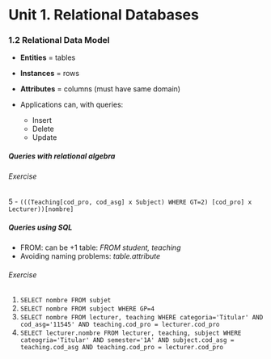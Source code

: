 # Unit 1. Relational Databases
### 1.2 Relational Data Model
+ **Entities** = tables
+ **Instances** = rows
+ **Attributes** = columns (must have same domain)

+ Applications can, with queries:
	+ Insert
	+ Delete
	+ Update


##### Queries with relational algebra
###### Exercise

5 - `(((Teaching[cod_pro, cod_asg] x Subject) WHERE GT=2) [cod_pro] x Lecturer))[nombre]`

##### Queries using SQL

+ FROM: can be +1 table: *FROM student, teaching*
+ Avoiding naming problems: *table.attribute*

###### Exercise
1. `SELECT nombre FROM subjet`
2. `SELECT nombre FROM subject WHERE GP=4`
3. `SELECT nombre FROM lecturer, teaching WHERE categoria='Titular' AND cod_asg='11545' AND teaching.cod_pro = lecturer.cod_pro`
4. `SELECT lecturer.nombre FROM lecturer, teaching, subject WHERE cateogria='Titular' AND semester='1A' AND subject.cod_asg = teaching.cod_asg AND teaching.cod_pro = lecturer.cod_pro `

  


 


